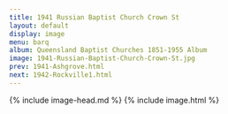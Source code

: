 ```yaml
---
title: 1941 Russian Baptist Church Crown St
layout: default
display: image
menu: barq
album: Queensland Baptist Churches 1851-1955 Album
image: 1941-Russian-Baptist-Church-Crown-St.jpg
prev: 1941-Ashgrove.html
next: 1942-Rockville1.html
---
```

{% include image-head.md %}
{% include image.html %}
